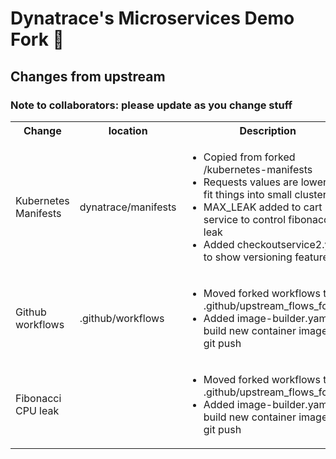 
# Dynatrace's Microservices Demo Fork 🍴 
  
## Changes from upstream

### Note to collaborators: please update as you change stuff

<table>
<tr>
    <th>Change</th>
    <th>location</th>
    <th>Description</th>
</tr>
<tr>
    <td>Kubernetes Manifests</td>
    <td>dynatrace/manifests</td>
    <td>
        <ul>
            <li>Copied from forked /kubernetes-manifests</li>
            <li>Requests values are lower to fit things into small clusters</li>
            <li>MAX_LEAK added to cart service to control fibonacci leak</li>
            <li>Added checkoutservice2.yaml to show versioning features</li>
        </ul>
    </td>
</tr>
<tr>
    <td>Github workflows</td>
    <td>.github/workflows</td>
    <td>
        <ul>
            <li>Moved forked workflows to .github/upstream_flows_forked</li>
            <li>Added image-builder.yaml to build new container images on git push</li>
        </ul>
    </td>
</tr>
<tr>
    <td>Fibonacci CPU leak</td>
    <td></td>
    <td>
        <ul>
            <li>Moved forked workflows to .github/upstream_flows_forked</li>
            <li>Added image-builder.yaml to build new container images on git push</li>
        </ul>
    </td>
</tr>
</table>
